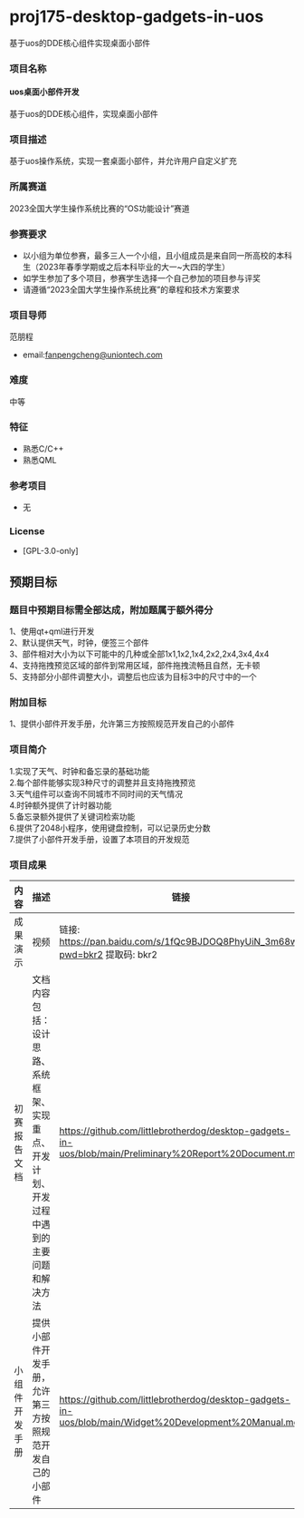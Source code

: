 # proj175-desktop-gadgets-in-uos

基于uos的DDE核心组件实现桌面小部件

### 项目名称

#### uos桌面小部件开发

基于uos的DDE核心组件，实现桌面小部件

### 项目描述

基于uos操作系统，实现一套桌面小部件，并允许用户自定义扩充

### 所属赛道

2023全国大学生操作系统比赛的“OS功能设计”赛道

### 参赛要求

- 以小组为单位参赛，最多三人一个小组，且小组成员是来自同一所高校的本科生（2023年春季学期或之后本科毕业的大一~大四的学生）
- 如学生参加了多个项目，参赛学生选择一个自己参加的项目参与评奖
- 请遵循“2023全国大学生操作系统比赛”的章程和技术方案要求

### 项目导师

范朋程

* email:fanpengcheng@uniontech.com

### 难度

中等

### 特征

* 熟悉C/C++
* 熟悉QML


### 参考项目

* 无

### License

* [GPL-3.0-only]

## 预期目标

### 题目中预期目标需全部达成，附加题属于额外得分

1、使用qt+qml进行开发<br>
2、默认提供天气，时钟，便签三个部件<br>
3、部件相对大小为以下可能中的几种或全部1x1,1x2,1x4,2x2,2x4,3x4,4x4<br>
4、支持拖拽预览区域的部件到常用区域，部件拖拽流畅且自然，无卡顿<br>
5、支持部分小部件调整大小，调整后也应该为目标3中的尺寸中的一个

### 附加目标
1、提供小部件开发手册，允许第三方按照规范开发自己的小部件

### 项目简介

1.实现了天气、时钟和备忘录的基础功能<br>
2.每个部件能够实现3种尺寸的调整并且支持拖拽预览<br>
3.天气组件可以查询不同城市不同时间的天气情况<br>
4.时钟额外提供了计时器功能<br>
5.备忘录额外提供了关键词检索功能<br>
6.提供了2048小程序，使用键盘控制，可以记录历史分数<br>
7.提供了小部件开发手册，设置了本项目的开发规范

### 项目成果

|  内容  | 描述 | 链接 |
|  ----  | ----  | ---- |
|  成果演示   | 视频|链接: https://pan.baidu.com/s/1fQc9BJDOQ8PhyUiN_3m68w?pwd=bkr2 提取码: bkr2  |
| 初赛报告文档 |  文档内容包括：设计思路、系统框架、实现重点、开发计划、开发过程中遇到的主要问题和解决方法 |https://github.com/littlebrotherdog/desktop-gadgets-in-uos/blob/main/Preliminary%20Report%20Document.md|
| 小组件开发手册 | 提供小部件开发手册，允许第三方按照规范开发自己的小部件 |https://github.com/littlebrotherdog/desktop-gadgets-in-uos/blob/main/Widget%20Development%20Manual.md|
